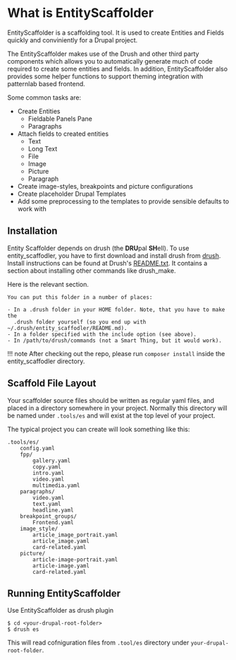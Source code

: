 # What is EntityScaffolder

EntityScaffolder is a scaffolding tool. It is used to create Entities and Fields quickly and conviniently for a Drupal project.

The EntityScaffolder makes use of the Drush and other third party components which allows you to automatically generate much of code required to create some entities and fields. In addition, EntityScaffolder also provides some helper functions to support theming integration with patternlab based frontend.

Some common tasks are:

 * Create Entities
     - Fieldable Panels Pane
     - Paragraphs
 * Attach fields to created entities
     - Text
     - Long Text
     - File
     - Image
     - Picture
     - Paragraph
 * Create image-styles, breakpoints and picture configurations
 * Create placeholder Drupal Templates
 * Add some preprocessing to the templates to provide sensible defaults to work with

## Installation

Entity Scaffolder depends on drush (the **DRU**pal **SH**ell). To use entity_scaffodler, you have to first download and install drush from [drush](http://drupal.org/project/drush). Install instructions can be found at Drush's [README.txt](http://drupalcode.org/project/drush.git/blob/HEAD:/README.txt). It contains
a section about installing other commands like drush_make.

Here is the relevant section.

```plain
You can put this folder in a number of places:

- In a .drush folder in your HOME folder. Note, that you have to make the
  .drush folder yourself (so you end up with ~/.drush/entity_scaffodler/README.md).
- In a folder specified with the include option (see above).
- In /path/to/drush/commands (not a Smart Thing, but it would work).
```

!!! note
    After checking out the repo, please run `composer install` inside the entity_scaffodler directory.


## Scaffold File Layout

Your scaffolder source files should be written as regular yaml files, and placed in a directory somewhere in your project. Normally this directory will be named under `.tools/es` and will exist at the top level of your project.

The typical project you can create will look something like this:

```
.tools/es/
    config.yaml
    fpp/
        gallery.yaml
        copy.yaml
        intro.yaml
        video.yaml
        multimedia.yaml
    paragraphs/
        video.yaml
        text.yaml
        headline.yaml
    breakpoint_groups/
        Frontend.yaml
    image_style/
        article_image_portrait.yaml
        article_image.yaml
        card-related.yaml
    picture/
        article-image-portrait.yaml
        article-image.yaml
        card-related.yaml
```

## Running EntityScaffolder

Use EntityScaffolder as drush plugin

```shell
$ cd <your-drupal-root-folder>
$ drush es
```

This will read cofniguration files from `.tool/es` directory under `your-drupal-root-folder`.
